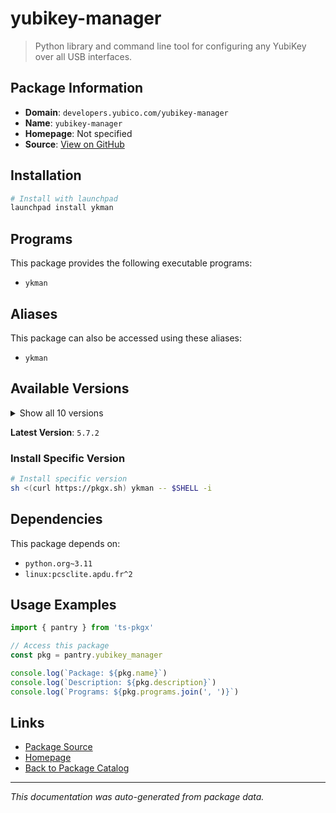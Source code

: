# yubikey-manager

> Python library and command line tool for configuring any YubiKey over all USB interfaces.

## Package Information

- **Domain**: `developers.yubico.com/yubikey-manager`
- **Name**: `yubikey-manager`
- **Homepage**: Not specified
- **Source**: [View on GitHub](https://github.com/pkgxdev/pantry/tree/main/projects/developers.yubico.com/yubikey-manager/package.yml)

## Installation

```bash
# Install with launchpad
launchpad install ykman
```

## Programs

This package provides the following executable programs:

- `ykman`

## Aliases

This package can also be accessed using these aliases:

- `ykman`

## Available Versions

<details>
<summary>Show all 10 versions</summary>

- `5.7.2`, `5.7.1`, `5.7.0`, `5.6.1`, `5.6.0`
- `5.5.1`, `5.5.0`, `5.4.0`, `5.3.0`, `5.2.1`

</details>

**Latest Version**: `5.7.2`

### Install Specific Version

```bash
# Install specific version
sh <(curl https://pkgx.sh) ykman -- $SHELL -i
```

## Dependencies

This package depends on:

- `python.org~3.11`
- `linux:pcsclite.apdu.fr^2`

## Usage Examples

```typescript
import { pantry } from 'ts-pkgx'

// Access this package
const pkg = pantry.yubikey_manager

console.log(`Package: ${pkg.name}`)
console.log(`Description: ${pkg.description}`)
console.log(`Programs: ${pkg.programs.join(', ')}`)
```

## Links

- [Package Source](https://github.com/pkgxdev/pantry/tree/main/projects/developers.yubico.com/yubikey-manager/package.yml)
- [Homepage](#)
- [Back to Package Catalog](../package-catalog.md)

---

*This documentation was auto-generated from package data.*
